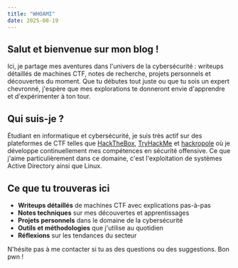 ```yaml
---
title: "WHOAMI"
date: 2025-08-19
---
```


## Salut et bienvenue sur mon blog ! 

Ici, je partage mes aventures dans l'univers de la cybersécurité : writeups détaillés de machines CTF, notes de recherche, projets personnels et découvertes du moment. Que tu débutes tout juste ou que tu sois un expert chevronné, j'espère que mes explorations te donneront envie d'apprendre et d'expérimenter à ton tour.

## Qui suis-je ?

Étudiant en informatique et cybersécurité, je suis très actif sur des plateformes de CTF telles que [HackTheBox](https://www.hackthebox.com), [TryHackMe](https://tryhackme.com/) et [hackropole](https://hackropole.fr) où je développe continuellement mes compétences en sécurité offensive. Ce que j'aime particulièrement dans ce domaine, c'est l'exploitation de systèmes Active Directory ainsi que Linux.

## Ce que tu trouveras ici

- **Writeups détaillés** de machines CTF avec explications pas-à-pas
- **Notes techniques** sur mes découvertes et apprentissages  
- **Projets personnels** dans le domaine de la cybersécurité
- **Outils et méthodologies** que j'utilise au quotidien
- **Réflexions** sur les tendances du secteur

N'hésite pas à me contacter si tu as des questions ou des suggestions. Bon pwn !